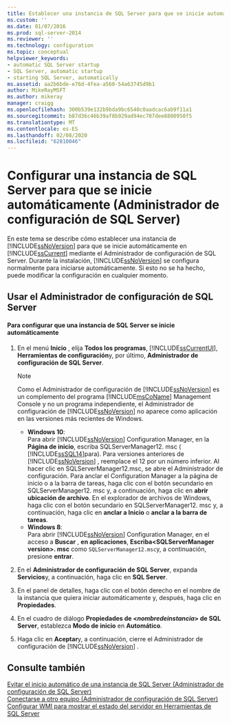 ```yaml
---
title: Establecer una instancia de SQL Server para que se inicie automáticamente (Administrador de configuración de SQL Server) | Microsoft Docs
ms.custom: ''
ms.date: 01/07/2016
ms.prod: sql-server-2014
ms.reviewer: ''
ms.technology: configuration
ms.topic: conceptual
helpviewer_keywords:
- automatic SQL Server startup
- SQL Server, automatic startup
- starting SQL Server, automatically
ms.assetid: aa2b6bde-e76d-4fea-a560-54a63745d9b1
author: MikeRayMSFT
ms.author: mikeray
manager: craigg
ms.openlocfilehash: 300b539e132b9bda9bc6540c0aadcac6ab9f11a1
ms.sourcegitcommit: b87d36c46b39af8b929ad94ec707dee8800950f5
ms.translationtype: MT
ms.contentlocale: es-ES
ms.lasthandoff: 02/08/2020
ms.locfileid: "62810046"
---
```

# <a name="set-an-instance-of-sql-server-to-start-automatically-sql-server-configuration-manager"></a>Configurar una instancia de SQL Server para que se inicie automáticamente (Administrador de configuración de SQL Server)
  En este tema se describe cómo establecer una instancia de [!INCLUDE[ssNoVersion](../../includes/ssnoversion-md.md)] para que se inicie automáticamente en [!INCLUDE[ssCurrent](../../includes/sscurrent-md.md)] mediante el Administrador de configuración de SQL Server. Durante la instalación, [!INCLUDE[ssNoVersion](../../includes/ssnoversion-md.md)] se configura normalmente para iniciarse automáticamente. Si esto no se ha hecho, puede modificar la configuración en cualquier momento.  
  
##  <a name="SSMSProcedure"></a> Usar el Administrador de configuración de SQL Server  
  
#### <a name="to-set-an-instance-of-sql-server-to-start-automatically"></a>Para configurar que una instancia de SQL Server se inicie automáticamente  
  
1.  En el menú **Inicio** , elija **Todos los programas**, [!INCLUDE[ssCurrentUI](../../includes/sscurrentui-md.md)], **Herramientas de configuración**y, por último, **Administrador de configuración de SQL Server**.  
  
    > [!NOTE]  
    >  Como el Administrador de configuración de [!INCLUDE[ssNoVersion](../../includes/ssnoversion-md.md)] es un complemento del programa [!INCLUDE[msCoName](../../includes/msconame-md.md)] Management Console y no un programa independiente, el Administrador de configuración de [!INCLUDE[ssNoVersion](../../includes/ssnoversion-md.md)] no aparece como aplicación en las versiones más recientes de Windows.  
    >   
    >  -   **Windows 10**:  
    >          Para abrir [!INCLUDE[ssNoVersion](../../includes/ssnoversion-md.md)] Configuration Manager, en la **Página de inicio**, escriba SQLServerManager12. msc ( [!INCLUDE[ssSQL14](../../includes/sssql14-md.md)]para). Para versiones anteriores de [!INCLUDE[ssNoVersion](../../includes/ssnoversion-md.md)] , reemplace el 12 por un número inferior. Al hacer clic en SQLServerManager12.msc, se abre el Administrador de configuración. Para anclar el Configuration Manager a la página de inicio o a la barra de tareas, haga clic con el botón secundario en SQLServerManager12. msc y, a continuación, haga clic en **abrir ubicación de archivo**. En el explorador de archivos de Windows, haga clic con el botón secundario en SQLServerManager12. msc y, a continuación, haga clic en **anclar a Inicio** o **anclar a la barra de tareas**.  
    > -   **Windows 8**:  
    >          Para abrir [!INCLUDE[ssNoVersion](../../includes/ssnoversion-md.md)] Configuration Manager, en el acceso a **Buscar** , **en aplicaciones**, **Escriba\<SQLServerManager version>. msc** como `SQLServerManager12.msc`y, a continuación, presione **entrar**.  
  
2.  En el **Administrador de configuración de SQL Server**, expanda **Servicios**y, a continuación, haga clic en **SQL Server**.  
  
3.  En el panel de detalles, haga clic con el botón derecho en el nombre de la instancia que quiera iniciar automáticamente y, después, haga clic en **Propiedades**.  
  
4.  En el cuadro de diálogo **Propiedades de \<***nombredeinstancia***> de SQL Server**, establezca **Modo de inicio** en **Automático**.  
  
5.  Haga clic en **Aceptar**y, a continuación, cierre el Administrador de configuración de [!INCLUDE[ssNoVersion](../../includes/ssnoversion-md.md)] .  
  
## <a name="see-also"></a>Consulte también  
 [Evitar el inicio automático de una instancia de SQL Server &#40;Administrador de configuración de SQL Server&#41;](scm-services-prevent-automatic-startup-of-an-instance.md)   
 [Conectarse a otro equipo &#40;Administrador de configuración de SQL Server&#41;](scm-services-connect-to-another-computer.md)   
 [Configurar WMI para mostrar el estado del servidor en Herramientas de SQL Server](../../ssms/configure-wmi-to-show-server-status-in-sql-server-tools.md)  
  
  
